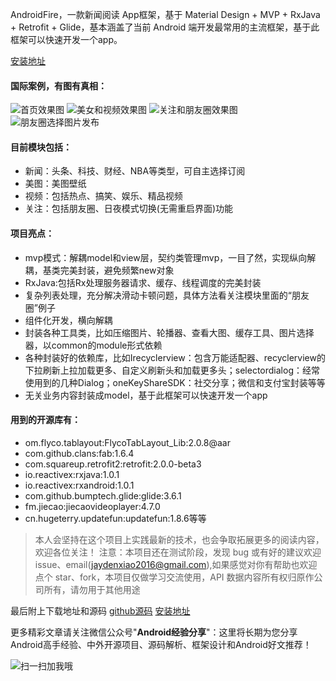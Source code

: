AndroidFire，一款新闻阅读 App框架，基于 Material Design + MVP + RxJava + Retrofit + Glide，基本涵盖了当前 Android 端开发最常用的主流框架，基于此框架可以快速开发一个app。

[安装地址](http://fir.im/androidFire)
#### 国际案例，有图有真相：

![首页效果图](https://mmbiz.qlogo.cn/mmbiz_jpg/2EhjCcceOmiacVsI4wE6cDpOYHc0grkibzibpoxAG8EwBLVn4dHib3D0Wwrez4WeNmFkib19vKibYnMu9nQucqP5gvvw/0?wx_fmt=jpeg)
![美女和视频效果图](https://mmbiz.qlogo.cn/mmbiz_jpg/2EhjCcceOmiacVsI4wE6cDpOYHc0grkibzqao1ia26RiaZkP91tKePGT4OkuWU87wtYdmxpTauialIhhkVNic5DTUbiag/0?wx_fmt=jpeg)
![关注和朋友圈效果图](https://mmbiz.qlogo.cn/mmbiz_jpg/2EhjCcceOmiacVsI4wE6cDpOYHc0grkibzxbZBpcwzfT4icn613ltpvcpVQ1um2RrdOKOzA2XO8ETTE5DKTntKSBQ/0?wx_fmt=jpeg)
![朋友圈选择图片发布](https://mmbiz.qlogo.cn/mmbiz_jpg/2EhjCcceOmiacVsI4wE6cDpOYHc0grkibzAILAo5nkQhnsHkL3GyjbgEib8CFykAjXKn9SKwsD7PSzfQDBhOIsVFA/0?wx_fmt=jpeg)

#### 目前模块包括：
- 新闻：头条、科技、财经、NBA等类型，可自主选择订阅
- 美图：美图壁纸
- 视频：包括热点、搞笑、娱乐、精品视频
- 关注：包括朋友圈、日夜模式切换(无需重启界面)功能

#### 项目亮点：
- mvp模式：解耦model和view层，契约类管理mvp，一目了然，实现纵向解耦，基类完美封装，避免频繁new对象
-  RxJava:包括Rx处理服务器请求、缓存、线程调度的完美封装
- 复杂列表处理，充分解决滑动卡顿问题，具体方法看关注模块里面的“朋友圈”例子
- 组件化开发，横向解耦
- 封装各种工具类，比如压缩图片、轮播器、查看大图、缓存工具、图片选择器，以common的module形式依赖
- 各种封装好的依赖库，比如Irecyclerview：包含万能适配器、recyclerview的下拉刷新上拉加载更多、自定义刷新头和加载更多头；selectordialog：经常使用到的几种Dialog；oneKeyShareSDK：社交分享；微信和支付宝封装等等
- 无关业务内容封装成model，基于此框架可以快速开发一个app

#### 用到的开源库有：
- om.flyco.tablayout:FlycoTabLayout_Lib:2.0.8@aar 
- com.github.clans:fab:1.6.4
- com.squareup.retrofit2:retrofit:2.0.0-beta3
- io.reactivex:rxjava:1.0.1
- io.reactivex:rxandroid:1.0.1
- com.github.bumptech.glide:glide:3.6.1
- fm.jiecao:jiecaovideoplayer:4.7.0 
- cn.hugeterry.updatefun:updatefun:1.8.6等等

>本人会坚持在这个项目上实践最新的技术，也会争取拓展更多的阅读内容，欢迎各位关注！
注意：本项目还在测试阶段，发现 bug 或有好的建议欢迎issue、email(jaydenxiao2016@gmail.com),如果感觉对你有帮助也欢迎点个 star、fork，本项目仅做学习交流使用，API 数据内容所有权归原作公司所有，请勿用于其他用途

最后附上下载地址和源码
[github源码](https://github.com/jaydenxiao2016/AndroidFire)
[安装地址](http://fir.im/androidFire)

更多精彩文章请关注微信公众号"**Android经验分享**"：这里将长期为您分享Android高手经验、中外开源项目、源码解析、框架设计和Android好文推荐！

![扫一扫加我哦](http://upload-images.jianshu.io/upload_images/1964096-6b04d2e7cff6d7c7.jpg?imageMogr2/auto-orient/strip%7CimageView2/2/w/1240)
